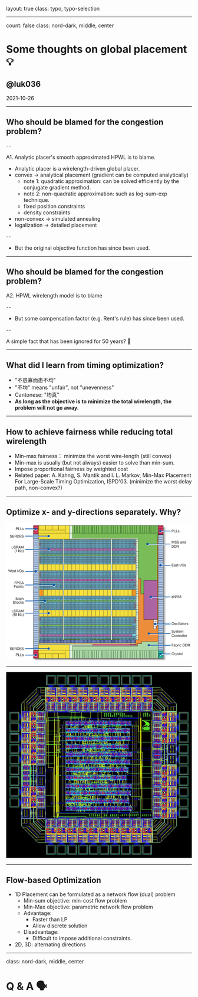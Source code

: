 layout: true
class: typo, typo-selection

---

count: false
class: nord-dark, middle, center

# Some thoughts on global placement 💡

## @luk036

2021-10-26

---

## Who should be blamed for the congestion problem?

--

A1. Analytic placer's smooth approximated HPWL is to blame.

- Analytic placer is a wirelength-driven global placer.
- convex -> analytical placement (gradient can be computed analytically)
    - note 1: quadratic approximation: can be solved efficiently by the conjugate gradient method.
    - note 2: non-quadratic approximation: such as log-sum-exp technique.
    - fixed position constraints
    - density constraints
- non-convex -> simulated annealing
- legalization -> detailed placement

--

- But the original objective function has since been used.

---

## Who should be blamed for the congestion problem?

A2. HPWL wirelength model is to blame

--

- But some compensation factor (e.g. Rent's rule) has since been used.

--

A simple fact that has been ignored for 50 years? 🤔

---

## What did I learn from timing optimization?

- "不患寡而患不均"
- "不均" means "unfair", not "unevenness"
- Cantonese: "均真"
- **As long as the objective is to minimize the total wirelength, the problem will not go away.**

---

## How to achieve fairness while reducing total wirelength

- Min-max fairness： minimize the worst wire-length (still convex)
- Min-max is usually (but not always) easier to solve than min-sum.
- Impose proportional fairness by weighted cost
- Related paper:
    A. Kahng, S. Mantik and I. L. Markov, Min-Max Placement For Large-Scale Timing Optimization, ISPD'03. (minimize the worst delay path, non-convex?)

---

## Optimize x- and y-directions separately. Why?

![](R-C.jpeg)

---

![](download.jpeg)

---

## Flow-based Optimization

- 1D Placement can be formulated as a network flow (dual) problem
    - Min-sum objective: min-cost flow problem
    - Min-Max objective: parametric network flow problem
    - Advantage:
        - Faster than LP
        - Allow discrete solution
    - Disadvantage:
        - Difficult to impose additional constraints.
- 2D, 3D: alternating directions

---

class: nord-dark, middle, center

Q & A 🗣️️
========
